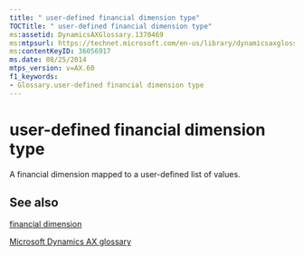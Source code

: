 ```yaml
---
title: " user-defined financial dimension type"
TOCTitle: " user-defined financial dimension type"
ms:assetid: DynamicsAXGlossary.1370469
ms:mtpsurl: https://technet.microsoft.com/en-us/library/dynamicsaxglossary.1370469(v=AX.60)
ms:contentKeyID: 36056917
ms.date: 08/25/2014
mtps_version: v=AX.60
f1_keywords:
- Glossary.user-defined financial dimension type
---
```


# user-defined financial dimension type

A financial dimension mapped to a user-defined list of values.

## See also

[financial dimension](financial-dimension.md)

[Microsoft Dynamics AX glossary](glossary/microsoft-dynamics-ax-glossary.md)

  



